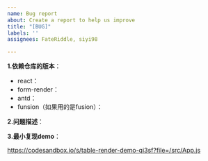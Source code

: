 ```yaml
---
name: Bug report
about: Create a report to help us improve
title: "[BUG]"
labels: ''
assignees: FateRiddle, siyi98

---
```


<!--
  1. 提问前务必先搜索issue，查看是否已有类似问题。
  2. 非bug or feature类问题，欢迎加入我们的开源社区钉钉群进行讨论。
-->

**1.依赖仓库的版本**：
- react：
- form-render：
- antd：
- funsion（如果用的是fusion）：

**2.问题描述**：

**3.最小复现demo**：
<!--
  请尽可能提供一个最小demo，我们会尽快解决并予以回复
-->
https://codesandbox.io/s/table-render-demo-qi3sf?file=/src/App.js

